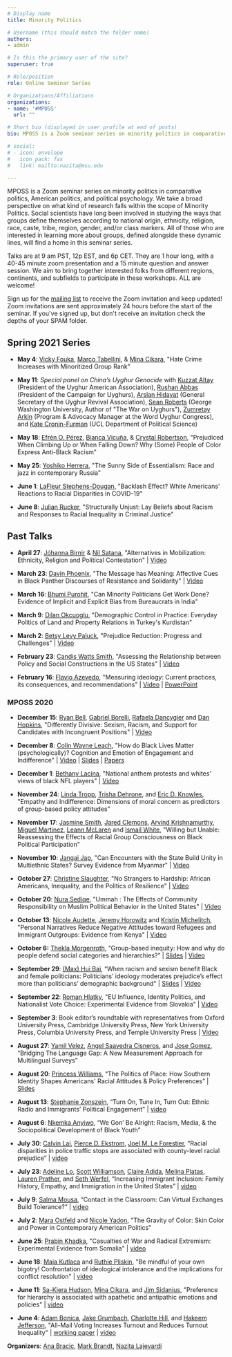 ```yaml
---
# Display name
title: Minority Politics

# Username (this should match the folder name)
authors:
- admin

# Is this the primary user of the site?
superuser: true

# Role/position
role: Online Seminar Series

# Organizations/Affiliations
organizations:
- name: '#MPOSS'
  url: ""

# Short bio (displayed in user profile at end of posts)
bio: MPOSS is a Zoom seminar series on minority politics in comparative politics, American politics, and political psychology.  

# social:
# - icon: envelope
#   icon_pack: fas
#   link: mailto:nazita@msu.edu

---
```


MPOSS is a Zoom seminar series on minority politics in comparative politics, American politics, and political psychology. We take a broad perspective on what kind of research falls within the scope of Minority Politics. Social scientists have long been involved in studying the ways that groups define themselves according to national origin, ethnicity, religion, race, caste, tribe, region, gender, and/or class markers. All of those who are interested in learning more about groups, defined alongside these dynamic lines, will find a home in this seminar series.

Talks are at 9 am PST, 12p EST, and 6p CET. They are 1 hour long, with a 40-45 minute zoom presentation and a 15 minute question and answer session. We aim to bring together interested folks from different regions, continents, and subfields to participate in these workshops. ALL are welcome!

Sign up for the [mailing list](https://docs.google.com/forms/d/e/1FAIpQLSdqp5JwANqiZNKUmm1avmkbj9-E_pRl5mGVC8esfG3dtaiHKw/viewform) to receive the Zoom invitation and keep updated! Zoom invitations are sent approximately 24 hours before the start of the seminar. If you've signed up, but don't receive an invitation check the depths of your SPAM folder.

## Spring 2021 Series

- **May 4**: [Vicky Fouka](https://vfouka.people.stanford.edu), [Marco Tabellini](https://www.hbs.edu/faculty/Pages/profile.aspx?facId=1060330), & [Mina Cikara](https://psychology.fas.harvard.edu/people/mina-cikara), "Hate Crime Increases with Minoritized Group Rank"

- **May 11**: *Special panel on China’s Uyghur Genocide* with [Kuzzat Altay](https://twitter.com/KuzzatAltay) (President of the Uyghur American Association), [Rushan Abbas](https://twitter.com/RushanAbbas) (President of the Campaign for Uyghurs), [Arslan Hidayat](https://twitter.com/arslan_hidayat) (General Secretary of the Uyghur Revival Association), [Sean Roberts](https://twitter.com/robertsreport) (George Washington University, Author of "The War on Uyghurs"), [Zumretay Arkin](https://twitter.com/ZumretErkin) (Program & Advocacy Manager at the Word Uyghur Congress), and [Kate Cronin-Furman](@kcroninfurman) (UCL Department of Political Science)

- **May 18**: [Efrén O. Pérez](https://eoperez.com), [Bianca Vicuña](https://polisci.ucla.edu/person/bianca-vicuna/), & [Crystal Robertson](https://polisci.ucla.edu/person/crystal-denise-robertson/), "Prejudiced When Climbing Up or When Falling Down? Why (Some) People of Color Express Anti-Black Racism"

- **May 25**: [Yoshiko Herrera](https://polisci.wisc.edu/staff/yoshiko-m-herrera/), "The Sunny Side of Essentialism: Race and jazz in contemporary Russia"

- **June 1**: [LaFleur Stephens-Dougan](https://politics.princeton.edu/people/lafleur-stephens-dougan), "Backlash Effect?  White Americans’ Reactions to Racial Disparities in COVID-19"

- **June 8**: [Julian Rucker](https://scholar.google.com/citations?user=JgQuyUsAAAAJ&hl=en), "Structurally Unjust: Lay Beliefs about Racism and Responses to Racial Inequality in Criminal Justice"

## Past Talks

- **April 27**: [Jóhanna Birnir](https://gvpt.umd.edu/facultyprofile/birnir/jóhanna) & [Nil Satana](https://www.start.umd.edu/people/nil-satana), "Alternatives in Mobilization: Ethnicity, Religion and Political Contestation" | [Video](https://youtu.be/NkdOgErxyOk)

 - **March 23**: [Davin Phoenix](https://davinphoenixphd.com), "The Message has Meaning: Affective Cues in Black Panther Discourses of Resistance and Solidarity" | [Video](https://youtu.be/PVgzbjbhVRI)

- **March 16**: [Bhumi Purohit](https://bhumipurohit.com), "Can Minority Politicians Get Work Done? Evidence of Implicit and Explicit Bias from Bureaucrats in India"

 - **March 9**: [Dilan Okcuoglu](https://www.american.edu/sis/faculty/okcuoglu.cfm), "Demographic Control in Practice: Everyday Politics of Land and Property Relations in Turkey's Kurdistan"

 - **March 2**: [Betsy Levy Paluck](http://www.betsylevypaluck.com), "Prejudice Reduction: Progress and Challenges" | [Video](https://youtu.be/zL62cby5LR8)

 - **February 23**: [Candis Watts Smith](https://www.candiswsmith.com), "Assessing the Relationship between Policy and Social Constructions in the US States" | [Video](https://youtu.be/VUyG2XmN9jA)

 - **February 16**: [Flavio Azevedo](http://flavioazevedo.com), "Measuring ideology: Current practices, its consequences, and recommendations" | [Video](https://youtu.be/TIIGIUI3DGA]) | [PowerPoint](https://www.dropbox.com/s/7jpdz4xmsu8rz8f/2021.02.16%20MPOSS%20Talk%20-%20Measuring%20Ideology.pdf?dl=0)

### MPOSS 2020

 - **December 15**: [Ryan Bell](https://app.us18.list-manage.com/track/click?u=165af4e6b9cb769ee638e59d5&id=6a9a93be80&e=522ac82111), [Gabriel Borelli](https://app.us18.list-manage.com/track/click?u=165af4e6b9cb769ee638e59d5&id=d89c24faf2&e=522ac82111), [Rafaela Dancygier](https://app.us18.list-manage.com/track/click?u=165af4e6b9cb769ee638e59d5&id=aa5635262f&e=522ac82111) and [Dan Hopkins](https://app.us18.list-manage.com/track/click?u=165af4e6b9cb769ee638e59d5&id=dd97a96f45&e=522ac82111), "Differently Divisive: Sexism, Racism, and Support for Candidates with Incongruent Positions" | [Video](https://youtu.be/3L-t3hSbAk4)

 - **December 8**: [Colin Wayne Leach](https://app.us18.list-manage.com/track/click?u=165af4e6b9cb769ee638e59d5&id=59307b6df2&e=522ac82111), "How do Black Lives Matter (psychologically)? Cognition and Emotion of Engagement and Indifference" | [Video](https://youtu.be/2FfimXLQS48) | [Slides](https://www.dropbox.com/s/2mp1w0vse4291xc/Leach-MPOSS2020.pptx?dl=0) | [Papers](https://www.dropbox.com/sh/mnicz1854yrp02q/AAC1u0Wg1bffk00KlMSHX7yCa?dl=0)

 - **December 1**: [Bethany Lacina](https://app.us18.list-manage.com/track/click?u=165af4e6b9cb769ee638e59d5&id=3255b6edf0&e=522ac82111), "National anthem protests and whites’ views of black NFL players" | [Video](https://youtu.be/tbsCGArLF9Y)

 - **November 24**: [Linda Tropp](https://www.umass.edu/pbs/people/linda-tropp), [Trisha Dehrone](https://www.umass.edu/pbs/people/trisha-dehrone), and [Eric D. Knowles](https://wp.nyu.edu/knowleslab/), "Empathy and Indifference: Dimensions of moral concern as predictors of group-based policy attitudes"

 - **November 17**: [Jasmine Smith](https://app.us18.list-manage.com/track/click?u=165af4e6b9cb769ee638e59d5&id=3382cc9451&e=522ac82111), [Jared Clemons](https://app.us18.list-manage.com/track/click?u=165af4e6b9cb769ee638e59d5&id=52bd0b7b79&e=522ac82111), [Arvind Krishnamurthy](https://app.us18.list-manage.com/track/click?u=165af4e6b9cb769ee638e59d5&id=7cf2a60eb3&e=522ac82111), [Miguel Martinez](https://app.us18.list-manage.com/track/click?u=165af4e6b9cb769ee638e59d5&id=64aac3c31b&e=522ac82111), [Leann McLaren](https://app.us18.list-manage.com/track/click?u=165af4e6b9cb769ee638e59d5&id=97cfcd44b3&e=522ac82111) and [Ismail White](https://app.us18.list-manage.com/track/click?u=165af4e6b9cb769ee638e59d5&id=e8c196e42a&e=522ac82111), "Willing but Unable: Reassessing the Effects of Racial Group Consciousness on Black Political Participation"

 - **November 10**: [Jangai Jap](https://app.us18.list-manage.com/track/click?u=165af4e6b9cb769ee638e59d5&id=529726c20e&e=522ac82111), "Can Encounters with the State Build Unity in Multiethnic States? Survey Evidence from Myanmar" | [Video](https://youtu.be/3gKPVNYIfsU)

 - **October 27**: [Christine Slaughter](http://www.christinemslaughter.com), "No Strangers to Hardship: African Americans, Inequality, and the Politics of Resilience" | [Video](https://youtu.be/20mSvOXhMhE)

- **October 20**: [Nura Sediqe](https://www.nurasediqe.com), "Ummah : The Effects of Community Responsibility on Muslim Political Behavior in the United States" | [Video](https://youtu.be/MvoWFUWtXM0)

 - **October 13**: [Nicole Audette](https://www.forcierconsulting.com), [Jeremy Horowitz](https://sites.dartmouth.edu/jhorowitz/) and [Kristin Michelitch](https://sites.google.com/site/kristinmichelitch/home?authuser=0), "Personal Narratives Reduce Negative Attitudes toward Refugees and Immigrant Outgroups: Evidence from Kenya" | [Video](https://youtu.be/6haqjFBNnQ4)

- **October 6:** [Thekla Morgenroth](http://psychology.exeter.ac.uk/staff/profile/index.php?web_id=Thekla_Morgenroth), “Group-based inequity: How and why do people defend social categories and hierarchies?” | [Slides](https://www.dropbox.com/s/ouwywjkhh1g0085/MPOSS%20talk.pptx?dl=0) | [Video](https://youtu.be/mja5M2ldP0k)

- **September 29**: [(Max) Hui Bai](https://www.maxhuibai.com/about.html), “When racism and sexism benefit Black and female politicians: Politicians’ ideology moderates prejudice’s effect more than politicians’ demographic background" | [Slides](https://docs.google.com/presentation/d/1P1q77y3cWYKyinlEjInr_uMv4ubWqUM5mIB7lUoIPyU/edit#slide=id.g56b5bfff2a_0_235) | [Video](https://youtu.be/DNwk6J-yXzE)

- **September 22**: [Roman Hlatky](https://romanhlatky.com/index.html), "EU Influence, Identity Politics, and Nationalist Vote Choice: Experimental Evidence from Slovakia" | [Video](https://youtu.be/Nn_R7RoqN9g)

- **September 3**: Book editor’s roundtable with representatives from Oxford University Press, Cambridge University Press, New York University Press, Columbia University Press, and Temple University Press | [Video](https://youtu.be/XIjFKz_4a78)

- **August 27**: [Yamil Velez](https://www.yamilrvelez.com/), [Angel Saavedra Cisneros](https://www.snc.edu/academics/faculty/angel.saavedracisneros.html), and [Jose Gomez](https://polisci.columbia.edu/content/jose-s-gomez), “Bridging The Language Gap: A New Measurement Approach for Multilingual Surveys”

- **August 20**: [Princess Williams](https://lsa.umich.edu/polisci/people/graduate-students/princess-williams.html), “The Politics of Place: How Southern Identity Shapes Americans' Racial Attitudes & Policy Preferences” | [Slides](https://www.dropbox.com/s/mdgrt6fr882rwka/PHWilliams%20-%20MPOSS%20Presentation.pdf?dl=0)

- **August 13**: [Stephanie Zonszein](https://stephaniezonszein.com/), “Turn On, Tune In, Turn Out: Ethnic Radio and Immigrants’ Political Engagement" | [video](https://youtu.be/FuRupGKHqc4)

- **August 6**: [Nkemka Anyiwo](https://www.nkemkaanyiwo.com/), “We Gon’ Be Alright: Racism, Media, & the Sociopolitical Development of Black Youth”

- **July 30**: [Calvin Lai](https://calvinklai.wordpress.com/), [Pierce D. Ekstrom](https://www.pierceekstrom.com/), [Joel M. Le Forestier](https://joelleforestier.com/), “Racial disparities in police traffic stops are associated with county-level racial prejudice” | [video](https://youtu.be/wOcT147jwDA)

- **July 23**: [Adeline Lo](https://www.loadeline.com/), [Scott Williamson](https://www.scott-williamson.com/), [Claire Adida](https://claire.adida.net/), [Melina Platas](https://melinaplatas.com/), [Lauren Prather](https://gps.ucsd.edu/faculty-directory/lauren-prather.html), and [Seth Werfel](https://www.sethwerfel.net/), “Increasing Immigrant Inclusion: Family History, Empathy, and Immigration in the United States” | [video](https://youtu.be/ZG_Ki5e-4-k)

- **July 9**: [Salma Mousa](https://www.salmamousa.com/), “Contact in the Classroom: Can Virtual Exchanges Build Tolerance?” | [video](https://youtu.be/erMfPxUBQdU)

- **July 2**: [Mara Ostfeld](https://lsa.umich.edu/polisci/people/faculty/mara-cecilia-ostfeld.html) and [Nicole Yadon](https://sites.lsa.umich.edu/nicoleyadon/), "The Gravity of Color: Skin Color and Power in Contemporary American Politics"

- **June 25**: [Prabin Khadka](http://prabinkhadka.com/), "Casualties of War and Radical Extremism: Experimental Evidence from Somalia" | [video](https://youtu.be/dO_Le5aVDQY)

- **June 18**: [Maja Kutlaca](https://scholar.google.com/citations?user=Kv5-f2cAAAAJ&hl=en) and [Ruthie Pliskin](http://www.ruthiepliskin.com/), "Be mindful of your own bigotry! Confrontation of ideological intolerance and the implications for conflict resolution" | [video](https://youtu.be/arxX94uw654)

- **June 11**: [Sa-Kiera Hudson](http://www.sakierahudson.com/), [Mina Cikara](http://www.intergroupneurosciencelaboratory.com/), and [Jim Sidanius](https://scholar.harvard.edu/sidanius/home), "Preference for hierarchy is associated with apathetic and antipathic emotions and policies" | [video](https://youtu.be/Jwm9-BPvHPk)

- **June 4**: [Adam Bonica](https://web.stanford.edu/~bonica/), [Jake Grumbach](https://www.polisci.washington.edu/people/jake-grumbach), [Charlotte Hill](https://charlottelhill.com/), and [Hakeem Jefferson](https://politicalscience.stanford.edu/people/hakeem-j-jefferson), "All-Mail Voting Increases Turnout and Reduces Turnout Inequality" | [working paper](https://www.dropbox.com/s/8n4zjvgmytim1rv/Bonica_Grumbach_Hill_Jefferson_Mail_Voting.pdf?raw=1) | [video](https://youtu.be/pd9FJz5nfIY)

**Organizers**: [Ana Bracic](https://www.anabracic.com/), [Mark Brandt](https://tbslaboratory.com/), [Nazita Lajevardi](http://www.nazitalajevardi.com/)
